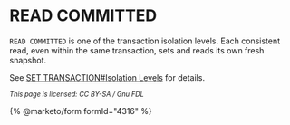 
# READ COMMITTED

`READ COMMITTED` is one of the transaction isolation levels. Each consistent read, even within the same transaction, sets and reads its own fresh snapshot.


See [SET TRANSACTION#Isolation Levels](set-transaction.md#isolation-levels) for details.


<sub>_This page is licensed: CC BY-SA / Gnu FDL_</sub>


{% @marketo/form formId="4316" %}
